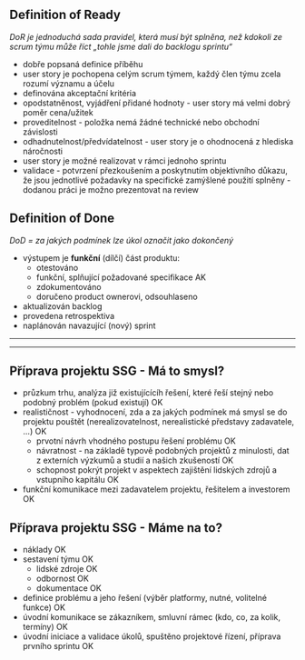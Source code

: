 Definition of Ready
-------------------

_DoR je jednoduchá sada pravidel, která musí být splněna, než kdokoli ze scrum týmu může říct „tohle jsme dali do backlogu sprintu“_

- dobře popsaná definice příběhu
- user story je pochopena celým scrum týmem, každý  člen týmu zcela rozumí významu a účelu
- definována akceptační kritéria
- opodstatněnost, vyjádření přidané hodnoty - user story má velmi dobrý poměr cena/užitek
- proveditelnost - položka nemá žádné technické nebo obchodní závislosti
- odhadnutelnost/předvídatelnost - user story je o ohodnocená z hlediska náročnosti
- user story je možné realizovat v rámci jednoho sprintu
- validace -  potvrzení přezkoušením a poskytnutím objektivního důkazu, že jsou jednotlivé požadavky na specifické zamýšlené použití splněny - dodanou práci je možno prezentovat na review

Definition of Done
-------------------

 _DoD = za jakých podmínek lze úkol označit jako dokončený_

- výstupem je __funkční__ (dílčí) část produktu:
    - otestováno
    - funkční, splňující požadované specifikace AK
    - zdokumentováno
    - doručeno product ownerovi, odsouhlaseno
- aktualizován backlog
- provedena retrospektiva
- naplánován navazující (nový) sprint
 
---
---

Příprava projektu SSG - Má to smysl?
-------------------

 - průzkum trhu, analýza již existujícícíh řešení, které řeší stejný nebo podobný problém (pokud existují) OK 
 - realističnost - vyhodnocení, zda a za jakých podmínek má smysl se do projektu pouštět (nerealizovatelnost, nerealistické představy zadavatele, …) OK
     - prvotní návrh vhodného postupu řešení problému OK
     - návratnost - na základě typově podobných projektů z minulosti, dat z externích výzkumů a studií a našich zkušeností OK
     - schopnost pokrýt projekt v aspektech zajištění lidských zdrojů a vstupního kapitálu OK
 - funkční komunikace mezi zadavatelem projektu, řešitelem a investorem OK

Příprava projektu SSG - Máme na to?
-------------------

 - náklady OK
 - sestavení týmu OK
     - lidské zdroje OK
     - odbornost OK
     - dokumentace OK
 - definice problému a jeho řešení (výběr platformy, nutné, volitelné funkce) OK
 - úvodní komunikace se zákazníkem, smluvní rámec (kdo, co, za kolik, termíny) OK
 - úvodní iniciace a validace úkolů, spuštěno projektové řízení, příprava prvního sprintu OK